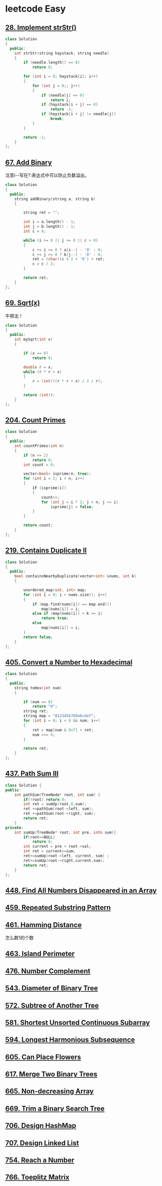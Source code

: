 # leetcode Easy

## [28. Implement strStr()](https://leetcode.com/problems/implement-strstr/)

```cpp
class Solution
{
  public:
    int strStr(string haystack, string needle)
    {
        if (needle.length() == 0)
            return 0;

        for (int i = 0; haystack[i]; i++)
        {
            for (int j = 0;; j++)
            {
                if (needle[j] == 0)
                    return i;
                if (haystack[i + j] == 0)
                    return -1;
                if (haystack[i + j] != needle[j])
                    break;
            }
        }

        return -1;
    }
};
```

## [67. Add Binary](https://leetcode.com/problems/add-binary/)

注意i--写在?:表达式中可以防止负数溢出。

```cpp
class Solution
{
  public:
    string addBinary(string a, string b)
    {

        string ret = "";

        int i = a.length() - 1;
        int j = b.length() - 1;
        int c = 0;

        while (i >= 0 || j >= 0 || c > 0)
        {
            c += i >= 0 ? a[i--] - '0' : 0;
            c += j >= 0 ? b[j--] - '0' : 0;
            ret = (char)(c % 2 + '0') + ret;
            c = c / 2;
        }

        return ret;
    }
};
```

## [69. Sqrt(x)](https://leetcode.com/problems/sqrtx/)

牛顿法！

```cpp
class Solution
{
  public:
    int mySqrt(int x)
    {

        if (x == 0)
            return 0;

        double r = x;
        while (r * r > x)
        {
            r = (int)((r * r + x) / 2 / r);
        }

        return (int)r;
    }
};
```

## [204. Count Primes](https://leetcode.com/problems/count-primes/)

```cpp
class Solution
{
  public:
    int countPrimes(int n)
    {
        if (n <= 2)
            return 0;
        int count = 0;

        vector<bool> isprime(n, true);
        for (int i = 2; i < n; i++)
        {
            if (isprime[i])
            {
                count++;
                for (int j = i * 2; j < n; j += i)
                    isprime[j] = false;
            }
        }

        return count;
    }
};
```

## [219. Contains Duplicate II](https://leetcode.com/problems/contains-duplicate-ii/)

```cpp
class Solution
{
  public:
    bool containsNearbyDuplicate(vector<int> &nums, int k)
    {

        unordered_map<int, int> map;
        for (int i = 0; i < nums.size(); i++)
        {
            if (map.find(nums[i]) == map.end())
                map[nums[i]] = i;
            else if (map[nums[i]] + k >= i)
                return true;
            else
                map[nums[i]] = i;
        }
        return false;
    }
};
```

## [405. Convert a Number to Hexadecimal](https://leetcode.com/problems/convert-a-number-to-hexadecimal)

```cpp
class Solution
{
  public:
    string toHex(int num)
    {

        if (num == 0)
            return "0";
        string ret;
        string map = "0123456789abcdef";
        for (int i = 0; i < 8 && num; i++)
        {
            ret = map[num & 0xf] + ret;
            num >>= 4;
        }

        return ret;
    }
};
```

## [437. Path Sum III](https://leetcode.com/problems/path-sum-iii/)

```cpp
class Solution {
public:
    int pathSum(TreeNode* root, int sum) {
        if(!root) return 0;
        int ret = sumUp(root,0,sum);
        ret +=pathSum(root->left, sum);
        ret +=pathSum(root->right, sum);
        return ret;
    }
private:
    int sumUp(TreeNode* root, int pre, int& sum){
        if(root==NULL)
            return 0;
        int current = pre + root->val;
        int ret = current==sum;
        ret+=sumUp(root->left, current, sum) ;
        ret+=sumUp(root->right,current,sum);
        return ret;
    }
};
```

## [448. Find All Numbers Disappeared in an Array](https://leetcode.com/problems/find-all-numbers-disappeared-in-an-array/)

## [459. Repeated Substring Pattern](https://leetcode.com/problems/repeated-substring-pattern/)

## [461. Hamming Distance](https://leetcode.com/problems/hamming-distance/)

怎么数1的个数

## [463. Island Perimeter](https://leetcode.com/problems/island-perimeter/)

## [476. Number Complement](https://leetcode.com/problems/number-complement/)

## [543. Diameter of Binary Tree](https://leetcode.com/problems/diameter-of-binary-tree/)

## [572. Subtree of Another Tree](https://leetcode.com/problems/subtree-of-another-tree/)

## [581. Shortest Unsorted Continuous Subarray](https://leetcode.com/problems/shortest-unsorted-continuous-subarray/)

## [594. Longest Harmonious Subsequence](https://leetcode.com/problems/longest-harmonious-subsequence/)

## [605. Can Place Flowers](https://leetcode.com/problems/can-place-flowers/)

## [617. Merge Two Binary Trees](https://leetcode.com/problems/merge-two-binary-trees/)

## [665. Non-decreasing Array](https://leetcode.com/problems/non-decreasing-array/)

## [669. Trim a Binary Search Tree](https://leetcode.com/problems/trim-a-binary-search-tree/)

## [706. Design HashMap](https://leetcode.com/problems/design-hashmap/)

## [707. Design Linked List](https://leetcode.com/problems/design-linked-list/)

## [754. Reach a Number](https://leetcode.com/problems/reach-a-number/)

## [766. Toeplitz Matrix](https://leetcode.com/problems/toeplitz-matrix/)
